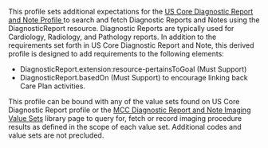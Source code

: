This profile sets additional expectations for the [US Core Diagnostic Report and Note Profile ](http://hl7.org/fhir/us/core/StructureDefinition/us-core-diagnosticreport-note) to search and fetch Diagnostic Reports and Notes using the DiagnosticReport resource.
Diagnostic Reports are typically used for Cardiology, Radiology, and Pathology reports.
In addition to the requirements set forth in US Core Diagnostic Report and Note, this derived profile is designed to add requirements to the following elements:
* DiagnosticReport.extension:resource-pertainsToGoal (Must Support)
* DiagnosticReport.basedOn (Must Support) to encourage linking back Care Plan activities.

This profile can be bound with any of the value sets found on US Core Diagnostic Report profile or the [MCC Diagnostic Report and Note Imaging Value Sets](mcc_diagnostic_report_and_note_imaging_value_sets.html) library page to query for, fetch or record imaging procedure results as defined in the scope of each value set. Additional codes and value sets are not precluded.
